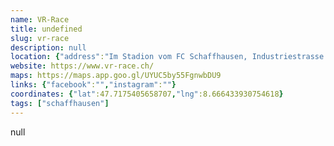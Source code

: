 ```yaml
---
name: VR-Race
title: undefined
slug: vr-race
description: null
location: {"address":"Im Stadion vom FC Schaffhausen, Industriestrasse 2b","city":"Schaffhausen","cap":"8207"}
website: https://www.vr-race.ch/
maps: https://maps.app.goo.gl/UYUC5by55FgnwbDU9
links: {"facebook":"","instagram":""}
coordinates: {"lat":47.7175405658707,"lng":8.666433930754618}
tags: ["schaffhausen"]
---
```

null
